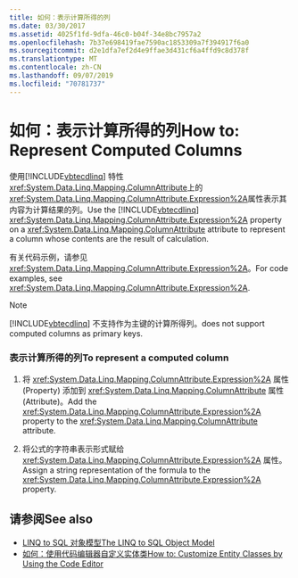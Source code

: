 ```yaml
---
title: 如何：表示计算所得的列
ms.date: 03/30/2017
ms.assetid: 4025f1fd-9dfa-46c0-b04f-34e8bc7957a2
ms.openlocfilehash: 7b37e698419fae7590ac1853309a7f394917f6a0
ms.sourcegitcommit: d2e1dfa7ef2d4e9ffae3d431cf6a4ffd9c8d378f
ms.translationtype: MT
ms.contentlocale: zh-CN
ms.lasthandoff: 09/07/2019
ms.locfileid: "70781737"
---
```

# <a name="how-to-represent-computed-columns"></a><span data-ttu-id="8764c-102">如何：表示计算所得的列</span><span class="sxs-lookup"><span data-stu-id="8764c-102">How to: Represent Computed Columns</span></span>
<span data-ttu-id="8764c-103">使用[!INCLUDE[vbtecdlinq](../../../../../../includes/vbtecdlinq-md.md)] 特性<xref:System.Data.Linq.Mapping.ColumnAttribute>上的<xref:System.Data.Linq.Mapping.ColumnAttribute.Expression%2A>属性表示其内容为计算结果的列。</span><span class="sxs-lookup"><span data-stu-id="8764c-103">Use the [!INCLUDE[vbtecdlinq](../../../../../../includes/vbtecdlinq-md.md)] <xref:System.Data.Linq.Mapping.ColumnAttribute.Expression%2A> property on a <xref:System.Data.Linq.Mapping.ColumnAttribute> attribute to represent a column whose contents are the result of calculation.</span></span>  
  
 <span data-ttu-id="8764c-104">有关代码示例，请参见<xref:System.Data.Linq.Mapping.ColumnAttribute.Expression%2A>。</span><span class="sxs-lookup"><span data-stu-id="8764c-104">For code examples, see <xref:System.Data.Linq.Mapping.ColumnAttribute.Expression%2A>.</span></span>  
  
> [!NOTE]
> [!INCLUDE[vbtecdlinq](../../../../../../includes/vbtecdlinq-md.md)] <span data-ttu-id="8764c-105">不支持作为主键的计算所得列。</span><span class="sxs-lookup"><span data-stu-id="8764c-105">does not support computed columns as primary keys.</span></span>  
  
### <a name="to-represent-a-computed-column"></a><span data-ttu-id="8764c-106">表示计算所得的列</span><span class="sxs-lookup"><span data-stu-id="8764c-106">To represent a computed column</span></span>  
  
1. <span data-ttu-id="8764c-107">将 <xref:System.Data.Linq.Mapping.ColumnAttribute.Expression%2A> 属性 (Property) 添加到 <xref:System.Data.Linq.Mapping.ColumnAttribute> 属性 (Attribute)。</span><span class="sxs-lookup"><span data-stu-id="8764c-107">Add the <xref:System.Data.Linq.Mapping.ColumnAttribute.Expression%2A> property to the <xref:System.Data.Linq.Mapping.ColumnAttribute> attribute.</span></span>  
  
2. <span data-ttu-id="8764c-108">将公式的字符串表示形式赋给 <xref:System.Data.Linq.Mapping.ColumnAttribute.Expression%2A> 属性。</span><span class="sxs-lookup"><span data-stu-id="8764c-108">Assign a string representation of the formula to the <xref:System.Data.Linq.Mapping.ColumnAttribute.Expression%2A> property.</span></span>  
  
## <a name="see-also"></a><span data-ttu-id="8764c-109">请参阅</span><span class="sxs-lookup"><span data-stu-id="8764c-109">See also</span></span>

- [<span data-ttu-id="8764c-110">LINQ to SQL 对象模型</span><span class="sxs-lookup"><span data-stu-id="8764c-110">The LINQ to SQL Object Model</span></span>](the-linq-to-sql-object-model.md)
- [<span data-ttu-id="8764c-111">如何：使用代码编辑器自定义实体类</span><span class="sxs-lookup"><span data-stu-id="8764c-111">How to: Customize Entity Classes by Using the Code Editor</span></span>](how-to-customize-entity-classes-by-using-the-code-editor.md)
